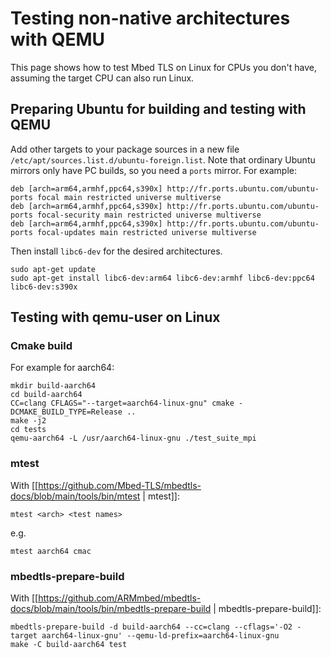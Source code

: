 # Testing non-native architectures with QEMU

This page shows how to test Mbed TLS on Linux for CPUs you don't have, assuming the target CPU can also run Linux.

## Preparing Ubuntu for building and testing with QEMU

Add other targets to your package sources in a new file `/etc/apt/sources.list.d/ubuntu-foreign.list`. Note that ordinary Ubuntu mirrors only have PC builds, so you need a `ports` mirror. For example:

```
deb [arch=arm64,armhf,ppc64,s390x] http://fr.ports.ubuntu.com/ubuntu-ports focal main restricted universe multiverse
deb [arch=arm64,armhf,ppc64,s390x] http://fr.ports.ubuntu.com/ubuntu-ports focal-security main restricted universe multiverse
deb [arch=arm64,armhf,ppc64,s390x] http://fr.ports.ubuntu.com/ubuntu-ports focal-updates main restricted universe multiverse
```

Then install `libc6-dev` for the desired architectures.

```
sudo apt-get update
sudo apt-get install libc6-dev:arm64 libc6-dev:armhf libc6-dev:ppc64 libc6-dev:s390x
```

## Testing with qemu-user on Linux

### Cmake build

For example for aarch64:

```
mkdir build-aarch64
cd build-aarch64
CC=clang CFLAGS="--target=aarch64-linux-gnu" cmake -DCMAKE_BUILD_TYPE=Release ..
make -j2
cd tests
qemu-aarch64 -L /usr/aarch64-linux-gnu ./test_suite_mpi
```

### mtest

With [[https://github.com/Mbed-TLS/mbedtls-docs/blob/main/tools/bin/mtest | mtest]]:

```
mtest <arch> <test names>
```

e.g.

```
mtest aarch64 cmac
```

### mbedtls-prepare-build

With [[https://github.com/ARMmbed/mbedtls-docs/blob/main/tools/bin/mbedtls-prepare-build | mbedtls-prepare-build]]:

```
mbedtls-prepare-build -d build-aarch64 --cc=clang --cflags='-O2 -target aarch64-linux-gnu' --qemu-ld-prefix=aarch64-linux-gnu
make -C build-aarch64 test
```


